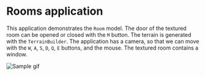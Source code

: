 # Rooms application

This application demonstrates the `Room` model. The door of the textured room can be opened or closed with the `M` button. The terrain is generated with the `TerrainBuilder`. The application has a camera, so that we can move with the `W`, `A`, `S`, `D`, `Q`, `E` buttons, and the mouse. The textured room contains a window.

![Sample gif](./sample/sample.gif)
